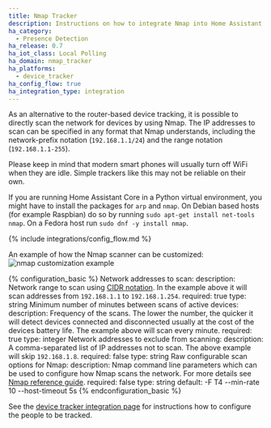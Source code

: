 ```yaml
---
title: Nmap Tracker
description: Instructions on how to integrate Nmap into Home Assistant.
ha_category:
  - Presence Detection
ha_release: 0.7
ha_iot_class: Local Polling
ha_domain: nmap_tracker
ha_platforms:
  - device_tracker
ha_config_flow: true
ha_integration_type: integration
---
```


As an alternative to the router-based device tracking, it is possible to directly scan the network for devices by using Nmap. The IP addresses to scan can be specified in any format that Nmap understands, including the network-prefix notation (`192.168.1.1/24`) and the range notation (`192.168.1.1-255`).

<div class='note'>
  Please keep in mind that modern smart phones will usually turn off WiFi when they are idle. Simple trackers like this may not be reliable on their own.
</div>

<div class='note'>

If you are running Home Assistant Core in a Python virtual environment, you might have to install the packages for `arp` and `nmap`.
On Debian based hosts (for example Raspbian) do so by running `sudo apt-get install net-tools nmap`.
On a Fedora host run `sudo dnf -y install nmap`.

</div>

{% include integrations/config_flow.md %}

An example of how the Nmap scanner can be customized:
![nmap customization example](/images/integrations/nmap/nmap_customization_example.png)

{% configuration_basic %}
Network addresses to scan:
  description: Network range to scan using [CIDR notation](https://en.wikipedia.org/wiki/Classless_Inter-Domain_Routing). In the example above it will scan addresses from `192.168.1.1` to `192.168.1.254`.
  required: true
  type: string
Minimum number of minutes between scans of active devices:
  description: Frequency of the scans. The lower the number, the quicker it will detect devices connected and disconnected usually at the cost of the devices battery life. The example above will scan every minute.
  required: true
  type: integer
Network addresses to exclude from scanning:
  description: A comma-separated list of IP addresses not to scan. The above example will skip `192.168.1.8`.
  required: false
  type: string
Raw configurable scan options for Nmap:
  description: Nmap command line parameters which can be used to configure how Nmap scans the network. For more details see [Nmap reference guide](https://nmap.org/book/man.html).
  required: false
  type: string
  default: -F T4 --min-rate 10 --host-timeout 5s
{% endconfiguration_basic %}

See the [device tracker integration page](/integrations/device_tracker/) for instructions how to configure the people to be tracked.
